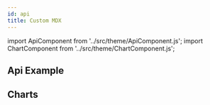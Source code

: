 ```yaml
---
id: api
title: Custom MDX
---
```

import ApiComponent from '../src/theme/ApiComponent.js';
import ChartComponent from '../src/theme/ChartComponent.js';

## Api Example

<ApiComponent/>

## Charts

<ChartComponent/>